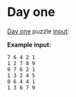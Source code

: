 # Day one
[Day one](https://adventofcode.com/2024/day/2) puzzle [input](https://adventofcode.com/2024/day/2/input):

**Example input:**
```
7 6 4 2 1
1 2 7 8 9
9 7 6 2 1
1 3 2 4 5
8 6 4 4 1
1 3 6 7 9
```
